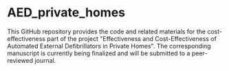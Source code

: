 # AED_private_homes
This GitHub repository provides the code and related materials for the cost-effectiveness part of the project "Effectiveness and Cost-Effectiveness of Automated External Defibrillators in Private Homes". The corresponding manuscript is currently being finalized and will be submitted to a peer-reviewed journal.   
